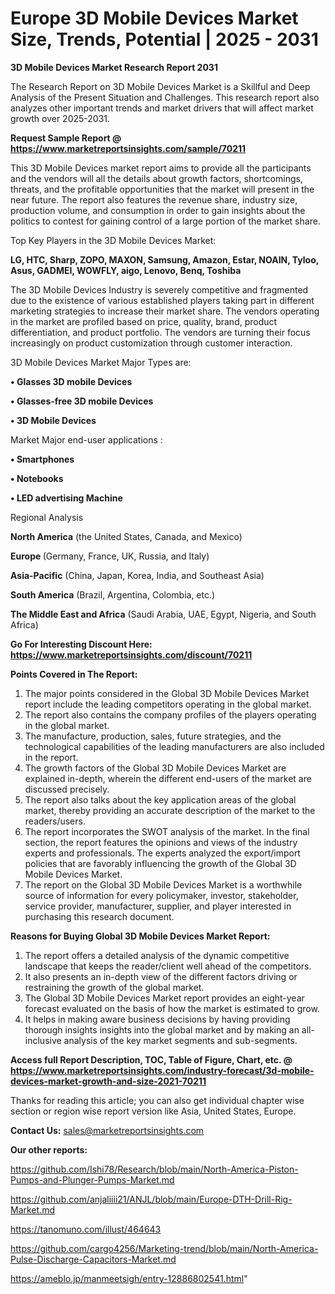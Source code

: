 # Europe 3D Mobile Devices Market Size, Trends, Potential | 2025 - 2031

<strong>3D Mobile Devices Market Research Report 2031</strong>

The Research Report on 3D Mobile Devices Market is a Skillful and Deep Analysis of the Present Situation and Challenges. This research report also analyzes other important trends and market drivers that will affect market growth over 2025-2031.

<strong>Request Sample Report @ <a href=https://www.marketreportsinsights.com/sample/70211>https://www.marketreportsinsights.com/sample/70211</a></strong>

This 3D Mobile Devices market report aims to provide all the participants and the vendors will all the details about growth factors, shortcomings, threats, and the profitable opportunities that the market will present in the near future. The report also features the revenue share, industry size, production volume, and consumption in order to gain insights about the politics to contest for gaining control of a large portion of the market share.

Top Key Players in the 3D Mobile Devices Market:

<strong>LG, HTC, Sharp, ZOPO, MAXON, Samsung, Amazon, Estar, NOAIN, Tyloo, Asus, GADMEI, WOWFLY, aigo, Lenovo, Benq, Toshiba</strong>

The 3D Mobile Devices Industry is severely competitive and fragmented due to the existence of various established players taking part in different marketing strategies to increase their market share. The vendors operating in the market are profiled based on price, quality, brand, product differentiation, and product portfolio. The vendors are turning their focus increasingly on product customization through customer interaction.

3D Mobile Devices Market Major Types are:

<strong>• Glasses 3D mobile Devices

• Glasses-free 3D mobile Devices

• 3D Mobile Devices</strong>

Market Major end-user applications :

<strong>• Smartphones

• Notebooks

• LED advertising Machine</strong>

Regional Analysis

</u><strong><b>North America</b></strong> (the United States, Canada, and Mexico)

<strong><b>Europe </b></strong>(Germany, France, UK, Russia, and Italy)

<strong><b>Asia-Pacific</b></strong> (China, Japan, Korea, India, and Southeast Asia)

<strong><b>South America</b></strong> (Brazil, Argentina, Colombia, etc.)

<strong><b>The Middle East and Africa</b></strong> (Saudi Arabia, UAE, Egypt, Nigeria, and South Africa)

<strong>Go For Interesting Discount Here: <a href=https://www.marketreportsinsights.com/discount/70211>https://www.marketreportsinsights.com/discount/70211</a></strong>

<strong>Points Covered in The Report:</strong>
<ol>
  <li>The major points considered in the Global 3D Mobile Devices Market report include the leading competitors operating in the global market.</li>
  <li>The report also contains the company profiles of the players operating in the global market.</li>
  <li>The manufacture, production, sales, future strategies, and the technological capabilities of the leading manufacturers are also included in the report.</li>
  <li>The growth factors of the Global 3D Mobile Devices Market are explained in-depth, wherein the different end-users of the market are discussed precisely.</li>
  <li>The report also talks about the key application areas of the global market, thereby providing an accurate description of the market to the readers/users.</li>
  <li>The report incorporates the SWOT analysis of the market. In the final section, the report features the opinions and views of the industry experts and professionals. The experts analyzed the export/import policies that are favorably influencing the growth of the Global 3D Mobile Devices Market.</li>
  <li>The report on the Global 3D Mobile Devices Market is a worthwhile source of information for every policymaker, investor, stakeholder, service provider, manufacturer, supplier, and player interested in purchasing this research document.</li>
</ol>
<strong>Reasons for Buying Global 3D Mobile Devices Market Report:</strong>

<ol>
  <li>The report offers a detailed analysis of the dynamic competitive landscape that keeps the reader/client well ahead of the competitors.</li>
  <li>It also presents an in-depth view of the different factors driving or restraining the growth of the global market.</li>
  <li>The Global 3D Mobile Devices Market report provides an eight-year forecast evaluated on the basis of how the market is estimated to grow.</li>
  <li>It helps in making aware business decisions by having providing thorough insights insights into the global market and by making an all-inclusive analysis of the key market segments and sub-segments.</li>
</ol>
<strong>Access full Report Description, TOC, Table of Figure, Chart, etc. @ <a href=https://www.marketreportsinsights.com/industry-forecast/3d-mobile-devices-market-growth-and-size-2021-70211>https://www.marketreportsinsights.com/industry-forecast/3d-mobile-devices-market-growth-and-size-2021-70211</a></strong>


Thanks for reading this article; you can also get individual chapter wise section or region wise report version like Asia, United States, Europe.

<strong>Contact Us:</strong>
sales@marketreportsinsights.com

<strong>Our other reports:</strong>

<a href=https://github.com/Ishi78/Research/blob/main/North-America-Piston-Pumps-and-Plunger-Pumps-Market.md>https://github.com/Ishi78/Research/blob/main/North-America-Piston-Pumps-and-Plunger-Pumps-Market.md</a>

<a href=https://github.com/anjaliiii21/ANJL/blob/main/Europe-DTH-Drill-Rig-Market.md>https://github.com/anjaliiii21/ANJL/blob/main/Europe-DTH-Drill-Rig-Market.md</a>

<a href=https://tanomuno.com/illust/464643>https://tanomuno.com/illust/464643</a>

<a href=https://github.com/cargo4256/Marketing-trend/blob/main/North-America-Pulse-Discharge-Capacitors-Market.md>https://github.com/cargo4256/Marketing-trend/blob/main/North-America-Pulse-Discharge-Capacitors-Market.md</a>

<a href=https://ameblo.jp/manmeetsigh/entry-12886802541.html>https://ameblo.jp/manmeetsigh/entry-12886802541.html</a>"
